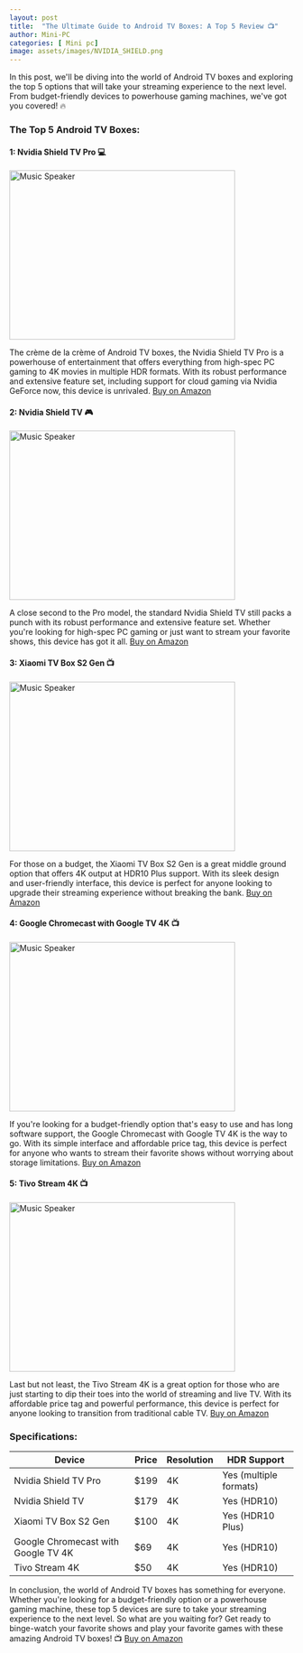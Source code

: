 ```yaml
---
layout: post
title:  "The Ultimate Guide to Android TV Boxes: A Top 5 Review 📺"
author: Mini-PC
categories: [ Mini pc]
image: assets/images/NVIDIA_SHIELD.png
--- 
```


In this post, we'll be diving into the world of Android TV boxes and exploring the top 5 options that will take your streaming experience to the next level. From budget-friendly devices to powerhouse gaming machines, we've got you covered! 🔥

### The Top 5 Android TV Boxes:

#### 1: Nvidia Shield TV Pro 💻
<img src="https://m.media-amazon.com/images/I/61rowppY2TL._AC_SL1500_.jpg" alt="Music Speaker" width="400" height="300">

The crème de la crème of Android TV boxes, the Nvidia Shield TV Pro is a powerhouse of entertainment that offers everything from high-spec PC gaming to 4K movies in multiple HDR formats. With its robust performance and extensive feature set, including support for cloud gaming via Nvidia GeForce now, this device is unrivaled.
[Buy on Amazon](https://amzn.to/3VFMWmk)

####  2: Nvidia Shield TV 🎮
<img src="https://m.media-amazon.com/images/I/51irVXBTIrL._AC_SL1500_.jpg" alt="Music Speaker" width="400" height="300">

A close second to the Pro model, the standard Nvidia Shield TV still packs a punch with its robust performance and extensive feature set. Whether you're looking for high-spec PC gaming or just want to stream your favorite shows, this device has got it all.
[Buy on Amazon](https://amzn.to/3RrCFI1)

#### 3: Xiaomi TV Box S2 Gen 📺
<img src="https://m.media-amazon.com/images/I/61BEpAFZPxL._AC_SL1500_.jpg" alt="Music Speaker" width="400" height="300">

For those on a budget, the Xiaomi TV Box S2 Gen is a great middle ground option that offers 4K output at HDR10 Plus support. With its sleek design and user-friendly interface, this device is perfect for anyone looking to upgrade their streaming experience without breaking the bank.
[Buy on Amazon](https://amzn.to/3Xj6nCQ)

#### 4: Google Chromecast with Google TV 4K 📺
<img src="https://m.media-amazon.com/images/I/51M+qQwzrdL._AC_SL1500_.jpg" alt="Music Speaker" width="400" height="300">

If you're looking for a budget-friendly option that's easy to use and has long software support, the Google Chromecast with Google TV 4K is the way to go. With its simple interface and affordable price tag, this device is perfect for anyone who wants to stream their favorite shows without worrying about storage limitations.
[Buy on Amazon](https://amzn.to/3XqY0W5)

#### 5: Tivo Stream 4K 📺
<img src="https://m.media-amazon.com/images/I/61CI2BW3JLL._AC_SL1500_.jpg" alt="Music Speaker" width="400" height="300">

Last but not least, the Tivo Stream 4K is a great option for those who are just starting to dip their toes into the world of streaming and live TV. With its affordable price tag and powerful performance, this device is perfect for anyone looking to transition from traditional cable TV.
[Buy on Amazon](https://amzn.to/45kS8Q0)

### Specifications:

| Device | Price | Resolution | HDR Support |
| --- | --- | --- | --- |
| Nvidia Shield TV Pro | $199 | 4K | Yes (multiple formats) |
| Nvidia Shield TV | $179 | 4K | Yes (HDR10) |
| Xiaomi TV Box S2 Gen | $100 | 4K | Yes (HDR10 Plus) |
| Google Chromecast with Google TV 4K | $69 | 4K | Yes (HDR10) |
| Tivo Stream 4K | $50 | 4K | Yes (HDR10) |

In conclusion, the world of Android TV boxes has something for everyone. Whether you're looking for a budget-friendly option or a powerhouse gaming machine, these top 5 devices are sure to take your streaming experience to the next level. So what are you waiting for? Get ready to binge-watch your favorite shows and play your favorite games with these amazing Android TV boxes! 📺 [Buy on Amazon](https://amzn.to/45kS8Q0)